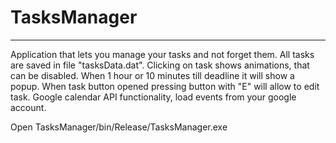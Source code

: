 # TasksManager
-----
Application that lets you manage your tasks and not forget them. 
All tasks are saved in file "tasksData.dat".
Clicking on task shows animations, that can be disabled.
When 1 hour or 10 minutes till deadline it will show a popup.
When task button opened pressing button with "E" will allow to edit task.
Google calendar API functionality, load events from your google account.

Open TasksManager/bin/Release/TasksManager.exe
